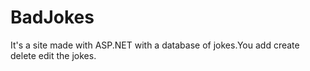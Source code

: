 # BadJokes
It's a site made with ASP.NET with a database of jokes.You add create delete edit the jokes.
